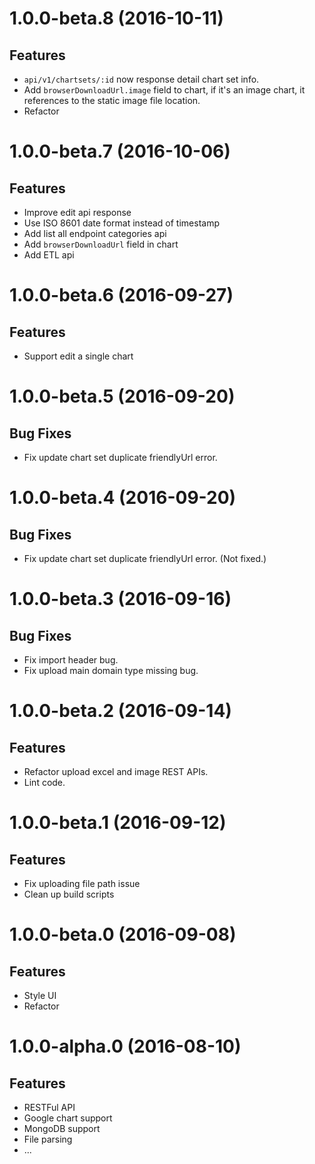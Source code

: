 <a name="1.0.0-beta.8"></a>
# 1.0.0-beta.8 (2016-10-11)

## Features

* `api/v1/chartsets/:id` now response detail chart set info.
* Add `browserDownloadUrl.image` field to chart, if it's an image chart, it references to the static image file location.
* Refactor


<a name="1.0.0-beta.7"></a>
# 1.0.0-beta.7 (2016-10-06)

## Features

* Improve edit api response
* Use ISO 8601 date format instead of timestamp
* Add list all endpoint categories api
* Add `browserDownloadUrl` field in chart
* Add ETL api


<a name="1.0.0-beta.6"></a>
# 1.0.0-beta.6 (2016-09-27)

## Features

* Support edit a single chart


<a name="1.0.0-beta.5"></a>
# 1.0.0-beta.5 (2016-09-20)

## Bug Fixes

* Fix update chart set duplicate friendlyUrl error.


<a name="1.0.0-beta.4"></a>
# 1.0.0-beta.4 (2016-09-20)

## Bug Fixes

* Fix update chart set duplicate friendlyUrl error. (Not fixed.)


<a name="1.0.0-beta.3"></a>
# 1.0.0-beta.3 (2016-09-16)

## Bug Fixes

* Fix import header bug.
* Fix upload main domain type missing bug.


<a name="1.0.0-beta.2"></a>
# 1.0.0-beta.2 (2016-09-14)

## Features

* Refactor upload excel and image REST APIs.
* Lint code.


<a name="1.0.0-beta.1"></a>
# 1.0.0-beta.1 (2016-09-12)

## Features

* Fix uploading file path issue
* Clean up build scripts


<a name="1.0.0-beta.0"></a>
# 1.0.0-beta.0 (2016-09-08)

## Features

* Style UI
* Refactor


<a name="1.0.0-alpha.0"></a>
# 1.0.0-alpha.0 (2016-08-10)

## Features

* RESTFul API
* Google chart support
* MongoDB support
* File parsing
* ...
